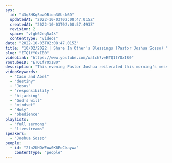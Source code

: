 ```yaml
---
sys:
  id: "43q3HKqSowDBion3GUsN6D"
  updatedAt: "2022-10-03T02:08:47.015Z"
  createdAt: "2022-10-03T02:08:57.493Z"
  revision: 2
  space: "vfgh62eq5a4k"
  contentType: "videos"
date: "2022-10-03T02:08:47.015Z"
title: "10/02/2022 | Share In Other's Blessings (Pastor Joshua Sosso) "
slug: "ETQ1fYOxIB0"
videoLink: "https://www.youtube.com/watch?v=ETQ1fYOxIB0"
YoutubeID: "ETQ1fYOxIB0"
description: "This evening Pastor Joshua reiterated this morning's message about how we can't hijack other people's destinies, even our own. There is not room for jealousy or envy in the Church, we should build each other up and be united in Christ. We are here because God has a destiny for us. We have a responsibility to make it happen and not deviate from His instructions. Sometimes God gives us a word or instruction, but we should be mindful of God's will. We should continue to change our mindset daily, it takes work and discipline to do this task, but is fulfilling in the end. Don't take the calling and opportunities that God has given you lightly, take this as your last chance.\n\nThis sermon was delivered by Pastor Joshua Sosso at Freedom Fellowship Church International on October 2, 2022."
videoKeywords:
  - "Cain and Abel"
  - "destiny"
  - "Jesus"
  - "responsibility "
  - "hijacking"
  - "God's will"
  - "mindset"
  - "Holy"
  - "obedience"
playlists:
  - "full sermons"
  - "livestreams"
speakers:
  - "Joshua Sosso"
people:
  - id: "2fn2KHOWEow0K6EqCkaywa"
    contentType: "people"
---
```

